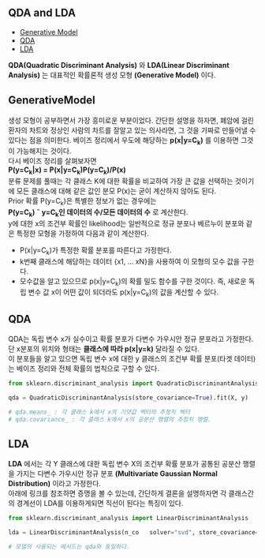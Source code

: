 ## QDA and LDA

- [Generative Model](#generativemodel)
- [QDA](#qda)
- [LDA](#lda)

**QDA(Quadratic Discriminant Analysis)** 와 **LDA(Linear Discriminant Analysis)** 는 대표적인 확률론적 생성 모형 **(Generative Model)** 이다.<br>
## GenerativeModel
생성 모형이 공부하면서 가장 흥미로운 부분이었다. 간단한 설명을 하자면, 폐암에 걸린 환자의 차트와 정상인 사람의 차트를 잘알고 있는 의사라면, 그 것을 가짜로 만들어낼 수 있다는 점을 의미한다. 베이즈 정리에서 우도에 해당하는 **p(x|y=C<sub>k</sub>)** 를 이용하면 그것이 가능해지는 것이다.<br>
다시 베이즈 정리를 살펴보자면<br>
**P(y=C<sub>k</sub>|x) = P(x|y=C<sub>k</sub>)P(y=C<sub>k</sub>)/P(x)**<br>
분류 문제를 풀때는 각 클래스 K에 대한 확률을 비교하여 가장 큰 값을 선택하는 것이기에 모든 클래스에 대해 같은 값인 분모 P(x)는 굳이 계산하지 않아도 된다.<br>
Prior 확률 P(y=C<sub>k</sub>)은 특별한 정보가 없는 경우에는<br>
**P(y=C<sub>k</sub>) &tilde; y=C<sub>k</sub>인 데이터의 수/모든 데이터의 수** 로 계산한다.<br>
y에 대한 x의 조건부 확률인 likelihood는 일반적으로 정규 분포나 베르누이 분포와 같은 특정한 모형을 가정하여 다음과 같이 계산한다.<br>
- P(x|y=C<sub>k</sub>)가 특정한 확률 분포를 따른다고 가정한다.
- k번째 클래스에 해당하는 데이터 {x1, ... xN}을 사용하여 이 모형의 모수 값을 구한다.
- 모수값을 알고 있으므로 p(x|y=C<sub>k</sub>)의 확률 밀도 함수를 구한 것이다. 즉, 새로운 독립 변수 값 x이 어떤 값이 되더라도 p(x|y=C<sub>k</sub>)의 값을 계산할 수 있다.

## QDA
QDA는 독립 변수 x가 실수이고 확률 분포가 다변수 가우시안 정규 분포라고 가정한다. 단 x분포의 위치와 형태는 **클래스에 따라 p(x|y=k)** 달라질 수 있다.<br>
이 분포들을 알고 있으면 독립 변수 x에 대한 y 클래스의 조건부 확률 분포(타겟 데이터)는 베이즈 정리와 전체 확률의 법칙으로 구할 수 있다.
```python
from sklearn.discriminant_analysis import QuadraticDiscriminantAnalysis

qda = QuadraticDiscriminantAnalysis(store_covariance=True).fit(X, y)

# qda.means_ : 각 클래스 k에서 x의 기댓값 벡터의 추정치 벡터
# qda.covariance_ : 각 클래스 k에서 x의 공분산 행렬의 추정치 행렬.
```

## LDA
**LDA** 에서는 각 Y 클래스에 대한 독립 변수 X의 조건부 확률 분포가 공통된 공분산 행렬을 가지는 다변수 가우시안 정규 분포 **(Multivariate Gaussian Normal Distribution)** 이라고 가정한다.
<br>
아래에 링크를 참조하면 증명을 볼 수 있는데, 간단하게 결론을 설명하자면 각 클래스간의 경계선이 LDA를 이용하게되면 직선이 된다는 특징이 있다.

```python
from sklearn.discriminant_analysis import LinearDiscriminantAnalysis

lda = LinearDiscriminantAnalysis(n_co   solver="svd", store_covariance=True).fit(X, y)

# 모델의 사용되는 메서드는 qda와 동일하다.
```
